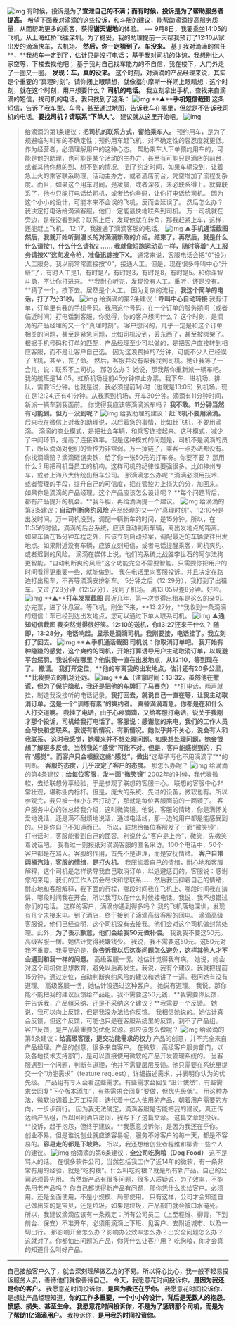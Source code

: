 ![img](https://mmbiz.qpic.cn/mmbiz_jpg/Eia1pKbzLGbSwvuN28iaUqMQY6N1PSgzlYibOb1If0jRI97zWB8I5ljeSIl4RlBbQP0qhiculMARLVQOwib3lgddhqg/640?tp=webp&wxfrom=5&wx_lazy=1&wx_co=1)
有时候，投诉是为了**宣泄自己的不满；**而有时候，投诉是为了**帮助服务者提高。**
希望下面我对滴滴的这些投诉，和斗胆的建议，能帮助滴滴提高服务质量，从而帮助更多的乘客，获得**谢天谢地**的体验。
\---
9月8日，我要乘坐14:05的飞机，从上海虹桥飞往深圳。为了稳妥，我的助理提前一天帮我预订了12:10从家出发的滴滴快车，去机场。
**然后，你一定猜到了。车没来。**
基于我对滴滴的信任**，**我想车一定到了，估计只是没打电话；
基于我对司机的体谅，我想别让人家空等，下楼去找他吧；
基于我对自己找车能力的不自信，我在楼下，大门外走了一圈又一圈。
**发现：车，真的没来。**
这个时刻，对滴滴的产品经理来说，其实是个重要的“真理时刻”。请你闭上眼睛想，就像福尔摩斯一样闭上眼睛想：这个时刻，就在这个时刻，用户想要什么？
**司机的电话。**
我立刻拿出手机，查找来自滴滴的短信，找司机的电话。我只找到了这条：
![img](https://mmbiz.qpic.cn/mmbiz_png/Eia1pKbzLGbSwvuN28iaUqMQY6N1PSgzlYlxiayMGliaOgf4Jfn4Pic8VF8k8srrbz7XYbzmlibYvl9FbgUhhXvXpusA/640?tp=webp&wxfrom=5&wx_lazy=1&wx_co=1)
**▲****手机短信截图**
这条短信，告诉了我车型、车号，甚至通过地图，告诉我车在哪里，但就是不告诉我司机的电话。**要找司机？请联系“下单人”。**
建议就从这里开始吧。
![img](https://mmbiz.qpic.cn/mmbiz_png/Eia1pKbzLGbSwvuN28iaUqMQY6N1PSgzlYOmwNepoW3lFBAT3hEdt31Pjc1qDzLlZgt43vaqRPrIUCpzsSWjDDtw/640?tp=webp&wxfrom=5&wx_lazy=1&wx_co=1)
> 给滴滴的第1条建议：**把司机的联系方式，留给乘车人。**
> 预约用车，是为了规避临时叫车的不确定性；预约用车赶飞机，对不确定性的容忍度就更低。
> 作为经营者，必须理解用户的这种心态。
> 帮助乘车人下单预约用车的，可能是他的助理，也可能是某个活动的主办方，甚至有可能只是酒店的前台，或者其他你想的到、想不到的情况。
> 到了约定时间，如果车辆没到，让着急上火的乘客联系助理，活动主办方，或者酒店前台，凭空增加了流程复杂度。而且，如果这个用车时间，是凌晨，或者深夜，未必联系得上。就算联系了，他也只能打电话给司机，或者给你号码，让你打电话给司机。
> 因为这个小小的设计，可能本来不会误的飞机，反而会延误了。
然后怎么办？我决定打电话给滴滴客服。他们一定能最快地联系到司机。
万一司机就在旁边，是我没看到呢？联系上后，发现他就在转角，那我赶紧上车，这样，还能赶上飞机。
12:17，我拨通了滴滴客服的电话。
![img](https://mmbiz.qpic.cn/mmbiz_jpg/Eia1pKbzLGbSwvuN28iaUqMQY6N1PSgzlY8mn9DmKniaHjENiaxEJULUnbkak6spibaWlAibzx8onGQxN1JnCc8joRIQ/640?tp=webp&wxfrom=5&wx_lazy=1&wx_co=1)
**▲****手机通话截图**
然后，我就开始听到漫长的对滴滴新政的介绍。结束了。再然后，就是什么什么请按1、什么什么请按2 …… 我就像短跑运动员一样，随时等着**“人工服务请按X”这句发令枪，准备迅速按下X。**
通常来说，客服电话会把“0”设为人工服务。我以前常常直接按“0”，接通人工。但是，现在很多呼叫中心“升级”了，有时人工是1，有时是7，有时是3，有时是8，有时是5。和你斗智斗勇，不让你打进来。
**我耐心听完，发现没有人工。重听，还是没有。**猜了一个，按下去。居然是个人工。
因为复杂的流程，**我这个简单的电话，打了7分31秒。**
![img](https://mmbiz.qpic.cn/mmbiz_png/Eia1pKbzLGbSwvuN28iaUqMQY6N1PSgzlYJsT6uyALWqjv8h1p76eQ54LrcOQKSNXU4XPWIO8b1jwfedWySR3OJw/640?tp=webp&wxfrom=5&wx_lazy=1&wx_co=1)
> 给滴滴的第2条建议：**呼叫中心自动转接**
> 我有订单，订单里有我的手机号码。我用这个号码，在一个订单的服务期间（或者临近时间）打电话到客服，你觉得，你的客户想问什么？
> 这个时刻，是滴滴的产品经理的又一个“真理时刻”。
> 客户想问的，几乎一定是和这个订单相关的问题，甚至是紧急问题，比如司机没到，丢东西了，甚至被绑架了。
> 根据手机号码和订单的匹配，产品经理至少可以做的，是把客户直接转到相应客服，而不是让客户自己选。
> 因为这浪费掉的7分钟，可能不少人已经误了飞机，甚至，丧了命。
然后，客服并没有帮我找到司机。她让我等了一会儿，说：联系不上司机。
那怎么办？
她说，那我帮你重新派一辆车吧。
我的航班是14:05。虹桥机场提前45分钟停止办票。我下车、进机场、排队，需要15分钟。也就是说，我必须提前1小时（也就是13:05）到机场。现在是12:24,还有41分钟。从我家到机场，开车30分钟。滴滴有11分钟时间，新派一辆车到我面前。
你觉得我应该等滴滴派车吗？
**我不敢。11分钟当然有可能到。但万一没到呢？**
![img](https://mmbiz.qpic.cn/mmbiz_png/Eia1pKbzLGbSwvuN28iaUqMQY6N1PSgzlYNZCibkyFcVtUxDp8Gk3R1icVoo6U1Tic62axY3vXicibgn9PVm44owyws3Q/640?tp=webp&wxfrom=5&wx_lazy=1&wx_co=1)
> 给我助理的建议：**赶飞机不要用滴滴。**
> 后来我在微信上对我的助理说，以后着急的事情，比如赶飞机，不要用滴滴。
> 滴滴的商业模式，是把社会车辆，和乘客连接起来。这种模式，减少了中间环节，提高了连接效率。但是这种模式的问题是，司机不是滴滴的员工，所以滴滴对他们的管控力非常弱。万一掉链子，乘客一点办法都没有。
> 你找滴滴赔？滴滴砸锅卖铁，给了你一张50元的打车券。你要不要？
> 那用什么？用把司机当员工的机构。这样司机的纪律性要强很多。比如神州专车，或者上海八大传统出租车公司。
那滴滴怎么办呢？滴滴必须用技术、或者管理的手段，提升自己的可信度，把在管控力上损失的分，加回来。
如果你是滴滴的产品经理，这个产品应该怎么设计呢？
**每个问题背后，都有产品提升的机会。**我斗胆，再给滴滴提一个建议。
![img](https://mmbiz.qpic.cn/mmbiz_png/Eia1pKbzLGbSwvuN28iaUqMQY6N1PSgzlYXbCxczXSiaUs46a61ZtGNibv7fB4ao2tfH13GZ1qKGRpjM2ggxL9Zybg/640?tp=webp&wxfrom=5&wx_lazy=1&wx_co=1)
> 给滴滴的第3条建议：**自动判断爽约风险**
> 产品经理的又一个“真理时刻”。
> 12:10分是出发时间。万一司机没到，调配一辆新车的时间，是15分钟。所以，在11:55的时候，滴滴的后台系统，应该自动判断车辆，离出发地点的距离。
> 如果车辆在15分钟车程之外，应该立刻启动预案，调配最近的车辆驶往出发地点。如果附近没有车辆，应该立刻短信，或者电话提醒乘客，司机爽约、或者迟到的风险。
> 滴滴在媒体上说，他们的系统比战胜李世石的阿尔法狗更智能。“自动判断爽约风险”这个功能完全不需要智能。只需要你把用户的时间看得更重要一些，就能做到。
我在电话里向客服投诉。并且决定在路边打出租车，不再等滴滴安排新车。
5分钟之后（12:29分），我打到了出租车。又过了28分钟（12:57分），我到了机场。
离13:05只差8分钟。好险。
![img](https://mmbiz.qpic.cn/mmbiz_jpg/Eia1pKbzLGbSwvuN28iaUqMQY6N1PSgzlYMcforWugibqoticDWood2BUPClxC0ic38e26BsIsbhKhPFeRD7VKBnxiaQ/640?tp=webp&wxfrom=5&wx_lazy=1&wx_co=1)
**▲****打车发票截图**
最近几年，第一次觉得出租车是这么的亲切。
办完票，进了休息室。等飞机。刚坐下来，**13:27分，**我收到一条滴滴的短信：车已经到达出发地点，您可以通过下单人联系司机。
![img](https://mmbiz.qpic.cn/mmbiz_png/Eia1pKbzLGbSwvuN28iaUqMQY6N1PSgzlYpIvpib5ztGQibcf69A6Vn7iaUExXANZDaDtKXZDmIHcAgPxicpEp56sM2w/640?tp=webp&wxfrom=5&wx_lazy=1&wx_co=1)
**▲****通知短信截图**
我突然觉得很好笑。12:10的送机，你13:27还来干什么？
随即，13:28分，电话响起。显示是滴滴司机。我刚要接，电话挂了。我立刻打了回去。
![img](https://mmbiz.qpic.cn/mmbiz_png/Eia1pKbzLGbSwvuN28iaUqMQY6N1PSgzlYy4ibZgibsUhKMPibiaxaprFDShjgKic6gFItOdVZYM5jw4OyAmUmUYbiaJibA/640?tp=webp&wxfrom=5&wx_lazy=1&wx_co=1)
**▲****手机通话截图**
司机说：你取消订单吧。
我开始有种隐隐的感觉，这个爽约的司机，开始打算诱导用户主动取消订单，以规避平台惩罚。我说你在哪里？他说我一直在出发地点，从12:10，等到现在了。
撒谎。
我打开定位，**他的车离我的出发地点，估计还有20多公里，**比我要去的机场还远。
![img](https://mmbiz.qpic.cn/mmbiz_png/Eia1pKbzLGbSwvuN28iaUqMQY6N1PSgzlY74s26DErBoaibYCo0arE6PLKoPJYDDJJZ2diaiaxBbvIlvQx6FT8ORzEA/640?tp=webp&wxfrom=5&wx_lazy=1&wx_co=1)
**▲****（注意时间：13:32。虽然他在撒谎，但为了保护隐私，我还是把他的车牌打了马赛克）**
**打电话，两声就挂，制造我没接听的电话记录。**我打回去，就说自己一直在等，让我主动取消订单。这是一个“训练有素”的爽约者。
真替滴滴着急。你都是在和什么人打交道啊。
我挂了电话，由于心疼滴滴，又给客服打电话，说关于我刚才那个投诉，司机给我打电话了。客服说：感谢您的来电，我们的工作人员会尽快和您联系。**我说有新情况，有新情况。**她似乎并不关心，说会有人和我联系。
这时我感觉，她看来并不想处理问题。如果想处理问题，她会很想了解更多反馈。当然我的“感觉”可能不对。但是，客户能感觉到的，只有“感觉”。而客户只会根据这些**“感觉”**，做出**“这辈子再也不用滴滴了”**的判断。
**客服的态度，几乎决定了客户的态度。**
那怎么办呢？
![img](https://mmbiz.qpic.cn/mmbiz_png/Eia1pKbzLGbSwvuN28iaUqMQY6N1PSgzlYewIJTI2SWf4E7k2ylVibzAkcECWuPHvYmXs7pnFA4Yl1U9Ljm5B64Yw/640?tp=webp&wxfrom=5&wx_lazy=1&wx_co=1)
> 给滴滴的第4条建议：**给每位客服，发一面“微笑镜”**
> 2002年的时候，我代表微软，去给联想分享经验，于是参观了联想的客服中心。
> 联想的客服中心非常壮观，堪称业内标杆。但是，庞大的系统、先进的设备，微软也有。所以参观完，我只被一样小东西打动了，那就是每位客服面前的一面镜子。
> 客户服务中心的张总给我介绍，这叫微笑镜。他说，客服的情绪，你是满怀关爱地说话，还是满不耐烦地说话，通过电话线，那一边的用户都是能感受到的。只是你自己不知道而已。
> 所以，联想给每位客服发了一面“微笑镜”，打电话时，客服能看到自己的面容。别说什么“客户是上帝”，微笑，先微笑着说话吧。
> 我看过一则报纸对滴滴客服的匿名采访。100个电话中，50个客户都是在骂人。客服的作用，首先不是讲理，而是安抚情绪。
> **客户自带两桶汽油，客服的情绪，是打火机。**
我压抑着自己的情绪，耐心地和客服解释，这个司机是怎样诱导我自己取消订单，以逃避惩罚的。客服说：感谢您的来电，我们的工作人员会尽快和您联系……
然后我压抑着自己的情绪，耐心地和客服解释，我下面的行程，哪段时间我在飞机上、哪段时间我在演讲、哪段时间我在开会，所以我可以在什么时候接电话。我说，我不想错过你们的电话。
这样的客户，滴滴你遇到得多吗？
我的飞机落地深圳，发现有几个未接来电。到了酒店，终于接到了滴滴高级客服的回电。
滴滴高级客服说，他们已经查明，这个司机没有去接我。他们会对这个司机做封禁处理。此外，**为了表示歉意，他们会给我50元做补偿。**
我说我不要这50元。
高级客服一愣。她估计觉得我嫌钱少。
我说，我不需要这50元。这50元对我不重要。我需要的是，**你告诉我以后这类问题怎么避免，这样其他人才不会遇到和我一样的问题。**
高级客服一愣。她估计觉得我有病。
她说，她会对这个司机做思想教育，避免以后再发生。我说，我有个建议。我就把提前15分钟，通过定位，自动判断爽约风险的建议和她讲了一遍。我问她有没有道理。
高级客服一愣，她估计没遇过这种客户。
她说有道理。
我说，那你能不能把我的建议反馈给产品组。我不需要这50元钱，**我需要你反馈，并告诉我，产品组采纳、还是不采纳这个建议？**我需要一个反馈。
她说，我可以向上反馈，但是我没办法给你反馈。
我相信她说的。她估计真会反馈，但这个反馈，可能也只是在客服系统里的反馈，到不了产品组。
客户反馈，是产品最重要的优化来源。那应该怎么做呢？
![img](https://mmbiz.qpic.cn/mmbiz_png/Eia1pKbzLGbSwvuN28iaUqMQY6N1PSgzlYndtWjBIF6DKia9dwTMoL5gZBxibexLPYKknLGQ8HPwBNbARDYjaxhGpg/640?tp=webp&wxfrom=5&wx_lazy=1&wx_co=1)
> 给滴滴的第5条建议：**给高级客服，提交功能需求的权力**
> 产品的创意，并不完全来自产品经理。产品的创意，很多来自客户。
> 在微软，高级客户服务部门，以及各地技术支持部门，是可以直接使用微软的产品开发管理系统的。
> 当客服遇到一个问题，判断有道理，他并不需要层层反馈。他只需要在系统里提交一个“功能需求”（feature request），详细描述需求，并表明你认为的优先级。
> 产品组有专人会看这些需求。有些需求会回复“设计使然”，有些需求会回复“下个版本添加”，有些需求会回复“要做，但优先级低”。
> 用这种办法，微软协调着上万工程师，迭代着十亿人使用的产品，朝着用户需要的方向，一步步前行。
因为我无法确定，滴滴客服是否能把我的建议，真正传达给产品组，所以回到酒店房间，我写下了这篇文章。
这篇文章是投诉。**投诉，起于抱怨，但终于建议。**我愿意投诉你，是因为我还在乎你。
创业不易。但是谁说创业就应该容易呢，服务不好客户的每一天，都是不容易的。**容易走的都是下坡路。**
所以，我还想给创业者程维和柳青一些个人的建议。
![img](https://mmbiz.qpic.cn/mmbiz_png/Eia1pKbzLGbSwvuN28iaUqMQY6N1PSgzlYGGEaZ8MerownpbUO1BTwXYrrJ8am2tKNAHKxib6AP40XP3wicViaU25Vg/640?tp=webp&wxfrom=5&wx_lazy=1&wx_co=1)
> 给滴滴的第6条建议：**全公司吃狗粮（Dog Food）**
> 这不是骂人的话。
> 在很多软件公司，当然包括我工作了近14年的微软，有一条非常有用的经验，就是“吃狗粮”。什么叫吃狗粮？就是所有新产品，自己的公司必须最先用。
> 当然新产品有很多问题，很多人质疑说，为了效率，不能先用老产品吗？
> 你自己都觉得新产品有问题，那你凭什么卖给客户。必须用。还是全面使用，不是小规模、局部使用。
> 只有这样，公司才会知道自己做出来的是宝贝，还是垃圾。如果是垃圾，产品部门就会被口水淹死。
> 所以，我建议滴滴应该有一条规定：所有公司员工（上至程维、柳青，下到前台、保安）不准开车，必须用滴滴上下班、见客户、去附近城市、以及一切出行。
> 那影响开会怎么办？影响办公效率怎么办？出安全问题怎么办？
> 这就对了。你都怕出问题的产品，你凭什么让客户用？
> 吃狗粮，你才会真的知道什么叫好产品。
----
自己接触客户久了，就会深刻理解做乙方的不易。所以将心比心，我一般不轻易投诉服务人员，善待他们就像善待自己。
今天，我愿意花时间投诉你，**是因为我还是你的客户。**
我愿意花时间投诉你，**是因为我还在乎你。**
我愿意花时间投诉你，是想让产品经理知道，**你的工作多重要，**一个小小的设计，背后是无数人的抱怨、愤怒、损失、甚至生命。
我愿意花时间投诉你，不是为了惩罚那个司机，而**是为了帮助1亿滴滴用户。**
我投诉你，**是用我的时间投资你。**